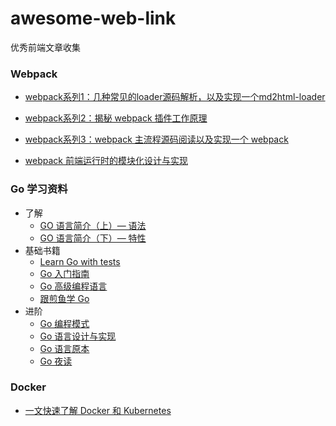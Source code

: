 # awesome-web-link
优秀前端文章收集


### Webpack
- [webpack系列1：几种常见的loader源码解析，以及实现一个md2html-loader](https://segmentfault.com/a/1190000023016289)

- [webpack系列2：揭秘 webpack 插件工作原理](https://segmentfault.com/a/1190000023016347)

- [webpack系列3：webpack 主流程源码阅读以及实现一个 webpack](https://segmentfault.com/a/1190000023016373)

- [webpack 前端运行时的模块化设计与实现](https://www.alienzhou.com/2018/08/27/webpack-module-runtime/)


### Go 学习资料
- 了解
  - [GO 语言简介（上）— 语法](https://coolshell.cn/articles/8460.html)
  - [GO 语言简介（下）— 特性](https://coolshell.cn/articles/8489.html)
- 基础书籍
  - [Learn Go with tests](https://studygolang.gitbook.io/learn-go-with-tests/)
  - [Go 入门指南](https://learnku.com/docs/the-way-to-go)
  - [Go 高级编程语言](https://chai2010.gitbooks.io/advanced-go-programming-book/content/)
  - [跟煎鱼学 Go](https://eddycjy.gitbook.io/golang/)
- 进阶
  - [Go 编程模式](https://coolshell.cn/articles/21128.html)  
  - [Go 语言设计与实现](https://draveness.me/golang/)
  - [Go 语言原本](https://golang.design/under-the-hood//)
  - [Go 夜读](https://talkgo.org/)

### Docker 
- [一文快速了解 Docker 和 Kubernetes](https://zhuanlan.zhihu.com/p/391085208)
